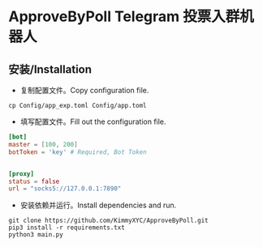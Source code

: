 # ApproveByPoll Telegram 投票入群机器人

## 安装/Installation

- 复制配置文件。Copy configuration file.
```shell
cp Config/app_exp.toml Config/app.toml
```
- 填写配置文件。Fill out the configuration file.
```toml
[bot]
master = [100, 200]
botToken = 'key' # Required, Bot Token


[proxy]
status = false
url = "socks5://127.0.0.1:7890"
```
- 安装依赖并运行。Install dependencies and run.
```shell
git clone https://github.com/KimmyXYC/ApproveByPoll.git
pip3 install -r requirements.txt
python3 main.py
```